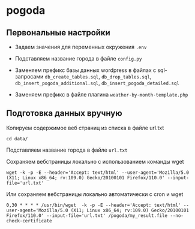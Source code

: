 # pogoda

## Первональные настройки

- Задаем значения для переменных окружения `.env`

- Подставляем название города в файле `config.py`

- Заменяем префикс базы данных wordpress в файлах с sql-запросами
`db_create_tables.sql`, `db_drop_tables.sql`, `db_insert_pogoda_additional.sql`, `db_insert_pogoda_detailed.sql`

- Заменяем префикс в файле плагина `weather-by-month-template.php` 

## Подготовка данных вручную

Копируем содержимое веб страниц из списка в файле url.txt

```cd data/```

Подставляем название города в файле `url.txt`

Сохраняем вебстраницы локально с использованием команды wget

```wget -k -p -E --header='Accept: text/html' --user-agent='Mozilla/5.0 (X11; Linux x86_64; rv:109.0) Gecko/20100101 Firefox/110.0' --input-file='url.txt'```

Или сохраняем вебстраницы локально автоматически с cron и wget

```0,30 * * * * /usr/bin/wget  -k -p -E --header='Accept: text/html' --user-agent='Mozilla/5.0 (X11; Linux x86_64; rv:109.0) Gecko/20100101 Firefox/110.0' --input-file='url.txt' /pogoda/my_result.file --no-check-certificate```

